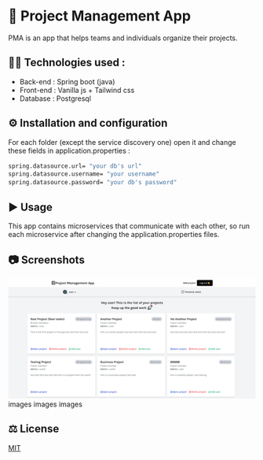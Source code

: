 # 📓 Project Management App

PMA is an app that helps teams and individuals organize their projects.

## 👨‍💻 Technologies used :

- Back-end : Spring boot (java)
- Front-end : Vanilla js + Tailwind css
- Database : Postgresql

## ⚙️ Installation and configuration

For each folder (except the service discovery one) open it and change these fields in application.properties :

```bash
spring.datasource.url= "your db's url"
spring.datasource.username= "your username"
spring.datasource.password= "your db's password"
```

## ▶️ Usage

This app contains microservices that communicate with each other, so run each microservice after changing the application.properties files.

## 📷 Screenshots

![main page](https://github.com/Seifbarouni/Project-Management-Web-App/blob/main/main%20page.png)
images
images
images

## ⚖️ License

[MIT](https://choosealicense.com/licenses/mit/)
